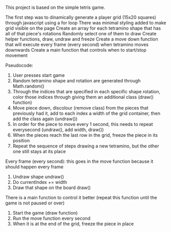 This project is based on the simple tetris game.

The first step was to dinamically generate a player grid (15x20 squares) through javascript using a for loop
There was minimal styling added to make grid visible on the page
Create an array for each tetramino shape that has all of that piece's rotations
Randomly select one of them to draw
Create helper functions, draw, undraw and freeze
Create a move down function that will execute every frame (every second) when tetramino moves downwards
Create a main function that controls when to start/stop movement

Pseudocode:

1. User presses start game
2. Random tetramino shape and rotation are generated through Math.random()
3. Through the indices that are specified in each specific shape rotation, color those indices through giving them an additional class (draw() function)
4. Move piece down, discolour (remove class) from the pieces that previously had it, add to each index a width of the grid container, then add the class again (undraw())
5. In order for the piece to move every 1 second, this needs to repeat everysecond (undraw(), add width, draw())
6. When the pieces reach the last row in the grid, freeze the piece in its position
7. Repeat the sequence of steps drawing a new tetramino, but the other one still stays at its place

Every frame (every second): this goes in the move function because it should happen every frame

1. Undraw shape undraw()
2. Do currentIndex += width
3. Draw that shape on the board draw()

There is a main function to control it better (repeat this function until the game is not paused or over)

1. Start the game (draw function)
2. Run the move function every second
3. When it is at the end of the grid, freeze the piece in place
